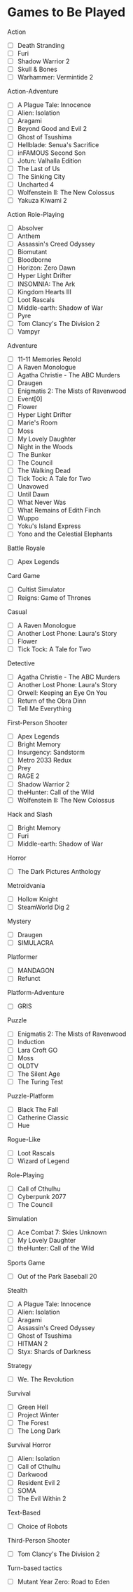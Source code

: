 # Games to Be Played

Action

- [ ] Death Stranding
- [ ] Furi
- [ ] Shadow Warrior 2
- [ ] Skull & Bones
- [ ] Warhammer: Vermintide 2

Action-Adventure

- [ ] A Plague Tale: Innocence
- [ ] Alien: Isolation
- [ ] Aragami
- [ ] Beyond Good and Evil 2
- [ ] Ghost of Tsushima
- [ ] Hellblade: Senua's Sacrifice
- [ ] inFAMOUS Second Son
- [ ] Jotun: Valhalla Edition
- [ ] The Last of Us
- [ ] The Sinking City
- [ ] Uncharted 4
- [ ] Wolfenstein II: The New Colossus
- [ ] Yakuza Kiwami 2

Action Role-Playing

- [ ] Absolver
- [ ] Anthem
- [ ] Assassin's Creed Odyssey
- [ ] Biomutant
- [ ] Bloodborne
- [ ] Horizon: Zero Dawn
- [ ] Hyper Light Drifter
- [ ] INSOMNIA: The Ark
- [ ] Kingdom Hearts III
- [ ] Loot Rascals
- [ ] Middle-earth: Shadow of War
- [ ] Pyre
- [ ] Tom Clancy's The Division 2
- [ ] Vampyr

Adventure

- [ ] 11-11 Memories Retold
- [ ] A Raven Monologue
- [ ] Agatha Christie - The ABC Murders
- [ ] Draugen
- [ ] Enigmatis 2: The Mists of Ravenwood
- [ ] Event[0]
- [ ] Flower
- [ ] Hyper Light Drifter
- [ ] Marie's Room
- [ ] Moss
- [ ] My Lovely Daughter
- [ ] Night in the Woods
- [ ] The Bunker
- [ ] The Council
- [ ] The Walking Dead
- [ ] Tick Tock: A Tale for Two
- [ ] Unavowed
- [ ] Until Dawn
- [ ] What Never Was
- [ ] What Remains of Edith Finch
- [ ] Wuppo
- [ ] Yoku's Island Express
- [ ] Yono and the Celestial Elephants

Battle Royale

- [ ] Apex Legends

Card Game

- [ ] Cultist Simulator
- [ ] Reigns: Game of Thrones

Casual

- [ ] A Raven Monologue
- [ ] Another Lost Phone: Laura's Story
- [ ] Flower
- [ ] Tick Tock: A Tale for Two

Detective

- [ ] Agatha Christie - The ABC Murders
- [ ] Another Lost Phone: Laura's Story
- [ ] Orwell: Keeping an Eye On You
- [ ] Return of the Obra Dinn
- [ ] Tell Me Everything

First-Person Shooter

- [ ] Apex Legends
- [ ] Bright Memory
- [ ] Insurgency: Sandstorm
- [ ] Metro 2033 Redux
- [ ] Prey
- [ ] RAGE 2
- [ ] Shadow Warrior 2
- [ ] theHunter: Call of the Wild
- [ ] Wolfenstein II: The New Colossus

Hack and Slash

- [ ] Bright Memory
- [ ] Furi
- [ ] Middle-earth: Shadow of War

Horror

- [ ] The Dark Pictures Anthology

Metroidvania

- [ ] Hollow Knight
- [ ] SteamWorld Dig 2

Mystery

- [ ] Draugen
- [ ] SIMULACRA

Platformer

- [ ] MANDAGON
- [ ] Refunct

Platform-Adventure

- [ ] GRIS

Puzzle

- [ ] Enigmatis 2: The Mists of Ravenwood
- [ ] Induction
- [ ] Lara Croft GO
- [ ] Moss
- [ ] OLDTV
- [ ] The Silent Age
- [ ] The Turing Test

Puzzle-Platform

- [ ] Black The Fall
- [ ] Catherine Classic
- [ ] Hue

Rogue-Like

- [ ] Loot Rascals
- [ ] Wizard of Legend

Role-Playing

- [ ] Call of Cthulhu
- [ ] Cyberpunk 2077
- [ ] The Council

Simulation

- [ ] Ace Combat 7: Skies Unknown
- [ ] My Lovely Daughter
- [ ] theHunter: Call of the Wild

Sports Game

- [ ] Out of the Park Baseball 20

Stealth

- [ ] A Plague Tale: Innocence
- [ ] Alien: Isolation
- [ ] Aragami
- [ ] Assassin's Creed Odyssey
- [ ] Ghost of Tsushima
- [ ] HITMAN 2
- [ ] Styx: Shards of Darkness

Strategy

- [ ] We. The Revolution

Survival

- [ ] Green Hell
- [ ] Project Winter
- [ ] The Forest
- [ ] The Long Dark

Survival Horror

- [ ] Alien: Isolation
- [ ] Call of Cthulhu
- [ ] Darkwood
- [ ] Resident Evil 2
- [ ] SOMA
- [ ] The Evil Within 2

Text-Based

- [ ] Choice of Robots

Third-Person Shooter

- [ ] Tom Clancy's The Division 2

Turn-based tactics

- [ ] Mutant Year Zero: Road to Eden
